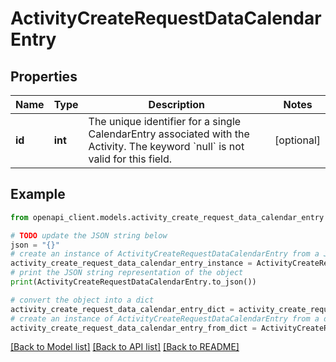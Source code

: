 # ActivityCreateRequestDataCalendarEntry


## Properties

Name | Type | Description | Notes
------------ | ------------- | ------------- | -------------
**id** | **int** | The unique identifier for a single CalendarEntry associated with the Activity. The keyword &#x60;null&#x60; is not valid for this field. | [optional] 

## Example

```python
from openapi_client.models.activity_create_request_data_calendar_entry import ActivityCreateRequestDataCalendarEntry

# TODO update the JSON string below
json = "{}"
# create an instance of ActivityCreateRequestDataCalendarEntry from a JSON string
activity_create_request_data_calendar_entry_instance = ActivityCreateRequestDataCalendarEntry.from_json(json)
# print the JSON string representation of the object
print(ActivityCreateRequestDataCalendarEntry.to_json())

# convert the object into a dict
activity_create_request_data_calendar_entry_dict = activity_create_request_data_calendar_entry_instance.to_dict()
# create an instance of ActivityCreateRequestDataCalendarEntry from a dict
activity_create_request_data_calendar_entry_from_dict = ActivityCreateRequestDataCalendarEntry.from_dict(activity_create_request_data_calendar_entry_dict)
```
[[Back to Model list]](../README.md#documentation-for-models) [[Back to API list]](../README.md#documentation-for-api-endpoints) [[Back to README]](../README.md)


